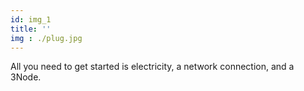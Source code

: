 ```yaml
---
id: img_1
title: ''
img : ./plug.jpg
---
```

All you need to get started is electricity, a network connection, and a 3Node.
